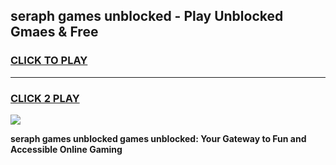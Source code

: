 
## seraph games unblocked - Play Unblocked Gmaes & Free
<h3>
<a href="https://premium.freeplayer.one?title=seraph_games_unblocked&ref=20F">CLICK TO PLAY</a></h3>
<hr>

<h3>
<a href="https://premium.freeplayer.one?title=seraph_games_unblocked&ref=20F">CLICK 2 PLAY</a>
  
</h3>

<a href="https://premium.freeplayer.one?title=seraph_games_unblocked&ref=20F/"><img src="https://clearcache.store/games.png"></a>


**seraph games unblocked games unblocked: Your Gateway to Fun and Accessible Online Gaming**
